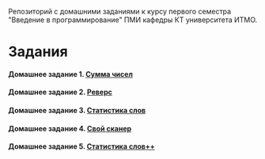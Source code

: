 Репозиторий с домашними заданиями к курсу первого семестра "Введение в программирование" ПМИ кафедры КТ университета ИТМО.

# Задания
#### Домашнее задание 1. [Сумма чисел](./solutions/sum)
#### Домашнее задание 2. [Реверс](./solutions/reverse)
#### Домашнее задание 3. [Статистика слов](./solutions/wordstat)
#### Домашнее задание 4. [Свой сканер](./solutions/scanner)
#### Домашнее задание 5. [Статистика слов++](./solutions/wspp)
